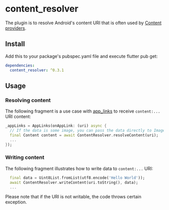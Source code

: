 # content_resolver

The plugin is to resolve Android's content URI that is often used by [Content providers](https://developer.android.com/guide/topics/providers/content-providers).

## Install

Add this to your package's pubspec.yaml file and execute flutter pub get:

```yaml
dependencies:
  content_resolver: ^0.3.1
```

## Usage

### Resolving content

The following fragment is a use case with [app_links](https://pub.dev/packages/app_links) to receive `content:...` URI content:

```dart
_appLinks = AppLinks(onAppLink: (uri) async {
  // If the data is some image, you can pass the data directly to Image.data or something.
  final Content content = await ContentResolver.resolveContent(uri);
  ...
});
```

### Writing content

The following fragment illustrates how to write data to `content:...` URI:

```dart
  final data = Uint8List.fromList(utf8.encode('Hello World'));
  await ContentResolver.writeContent(uri.toString(), data);
  ...
```

Please note that if the URI is not writable, the code throws certain exception.
